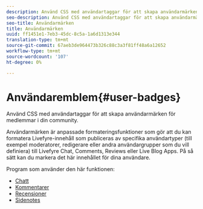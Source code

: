 ```yaml
---
description: Använd CSS med användartaggar för att skapa användarmärken för medlemmar i din community.
seo-description: Använd CSS med användartaggar för att skapa användarmärken för medlemmar i din community.
seo-title: Användarmärken
title: Användarmärken
uuid: ff1451e1-7eb3-45dc-8c5a-1a6d1313e344
translation-type: tm+mt
source-git-commit: 67aeb3de964473b326c88c3a3f81ff48a6a12652
workflow-type: tm+mt
source-wordcount: '107'
ht-degree: 0%

---
```



# Användaremblem{#user-badges}

Använd CSS med användartaggar för att skapa användarmärken för medlemmar i din community.

Användarmärken är anpassade formateringsfunktioner som gör att du kan formatera Livefyre-innehåll som publiceras av specifika användartyper (till exempel moderatorer, redigerare eller andra användargrupper som du vill definiera) till Livefyre Chat, Comments, Reviews eller Live Blog Apps. På så sätt kan du markera det här innehållet för dina användare.

Program som använder den här funktionen:

* [Chatt](../../c-about-apps/c-chat-app/c-chat-app.md#c_chat_app)
* [Kommentarer](/help/using/c-about-apps/c-comments/c-comments.md)
* [Recensioner](../../c-about-apps/c-reviews-app/c-reviews-app.md#c_reviews_app)
* [Sidenotes](../../c-about-apps/c-sidenotes-app/c-sidenotes-app.md#c_sidenotes_app)

